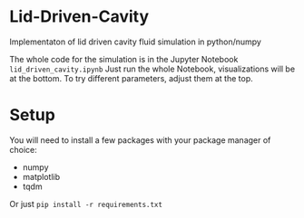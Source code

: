 # Lid-Driven-Cavity
Implementaton of lid driven cavity fluid simulation in python/numpy

The whole code for the simulation is in the Jupyter Notebook `lid_driven_cavity.ipynb`
Just run the whole Notebook, visualizations will be at the bottom.
To try different parameters, adjust them at the top.


# Setup
You will need to install a few packages with your package manager of choice:
- numpy
- matplotlib
- tqdm

Or just `pip install -r requirements.txt`